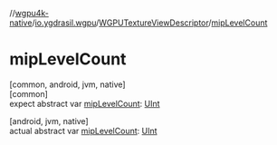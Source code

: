 //[wgpu4k-native](../../../index.md)/[io.ygdrasil.wgpu](../index.md)/[WGPUTextureViewDescriptor](index.md)/[mipLevelCount](mip-level-count.md)

# mipLevelCount

[common, android, jvm, native]\
[common]\
expect abstract var [mipLevelCount](mip-level-count.md): [UInt](https://kotlinlang.org/api/core/kotlin-stdlib/kotlin/-u-int/index.html)

[android, jvm, native]\
actual abstract var [mipLevelCount](mip-level-count.md): [UInt](https://kotlinlang.org/api/core/kotlin-stdlib/kotlin/-u-int/index.html)
